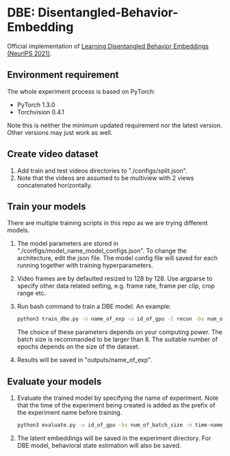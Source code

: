 # DBE: Disentangled-Behavior-Embedding

Official implementation of [Learning Disentangled Behavior Embeddings (NeurIPS 2021)](https://openreview.net/forum?id=ThbM9_6DNU).

## Environment requirement
The whole experiment process is based on PyTorch:
- PyTorch 1.3.0
- Torchvision 0.4.1

Note this is neither the minimum updated requirement nor the latest version.
Other versions may just work as well.

## Create video dataset
1. Add train and test videos directories to "./configs/split.json". 
2. Note that the videos are assumed to be multiview with 2 views concatenated horizontally.

## Train your models
There are multiple training scripts in this repo as we are trying different models.
1. The model parameters are stored in "./configs/model_name_model_configs.json". To change the architecture, edit the json file. The model config file will saved for each running together with training hyperparameters.
2. Video frames are by defaulted resized to 128 by 128. Use argparse to specify other data related setting, e.g. frame rate, frame per clip, crop range etc.
3. Run bash command to train a DBE model. An example: 

    ```bash
    python3 train_dbe.py -n name_of_exp -u id_of_gpu -l recon -bs num_of_batch_size -ep num_of_epochs --lr num_of_lr -fpc frame_per_clip
    ```
    The choice of these parameters depends on your computing power. The batch size is recommanded to be larger than 8. The suitable number of epochs depends on the size of the dataset. 
4. Results will be saved in "outputs/name_of_exp".

## Evaluate your models
1. Evaluate the trained model by specifying the name of experiment. Note that the time of the experiment being created is added as the prefix of the experiment name before training.

    ```bash
    python3 evaluate.py -u id_of_gpu -bs num_of_batch_size -n time-name_of_exp -fpc frame_per_clip -md test
    ```
2. The latent embeddings will be saved in the experiment directory. For DBE model, behavioral state estimation will also be saved.
